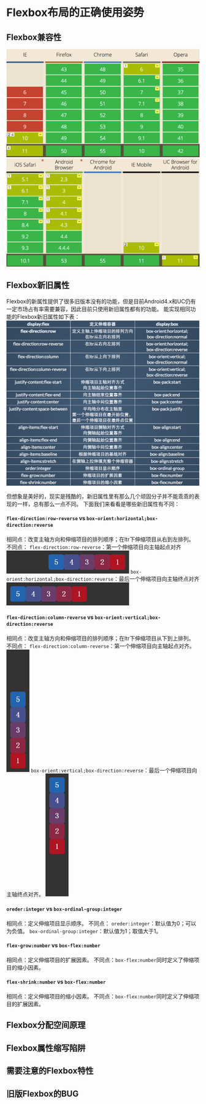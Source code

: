 # Flexbox布局的正确使用姿势

## Flexbox兼容性

![Alt text](./images/flexbox-pc.png)
![Alt text](./images/flexbox-wap.png)

## Flexbox新旧属性

Flexbox的新属性提供了很多旧版本没有的功能，但是目前Android4.x和UC仍有一定市场占有率需要兼容，因此目前只使用新旧属性都有的功能。
能实现相同功能的Flexbox新旧属性如下表：
![Alt text](./images/flexbox-attribute.png)

但想象是美好的，现实是残酷的，新旧属性里有那么几个顽固分子并不能乖乖的表现的一样，总有那么一点不同。
下面我们来看看是哪些新旧属性有不同：

#### `flex-direction:row-reverse` vs `box-orient:horizontal;box-direction:reverse`
相同点：改变主轴方向和伸缩项目的排列顺序；在ltr下伸缩项目从右到左排列。
不同点：
`flex-direction:row-reverse`：第一个伸缩项目向主轴起点对齐
<img src="./images/row-reverse.png" width="320px"/>
`box-orient:horizontal;box-direction:reverse`：最后一个伸缩项目向主轴终点对齐
<img src="./images/row-reverse2.png" width="320px"/>

#### `flex-direction:column-reverse` vs `box-orient:vertical;box-direction:reverse`
相同点：改变主轴方向和伸缩项目的排列顺序；在ltr下伸缩项目从下到上排列。
不同点：
`flex-direction:column-reverse`：第一个伸缩项目向主轴起点对齐。
<img src="./images/column-reverse.png" width="60px"/>
`box-orient:vertical;box-direction:reverse`：最后一个伸缩项目向主轴终点对齐。
<img src="./images/column-reverse2.png" width="60px"/>

#### `oreder:integer` vs `box-ordinal-group:integer`
相同点：定义伸缩项目显示顺序。
不同点：
`oreder:integer`：默认值为0；可以为负值。
`box-ordinal-group:integer`：默认值为1；取值大于1。

#### `flex-grow:number` vs `box-flex:number`
相同点：定义伸缩项目的扩展因素。
不同点：`box-flex:number`同时定义了伸缩项目的缩小因素。

#### `flex-shrink:number` vs `box-flex:number`
相同点：定义伸缩项目的缩小因素。
不同点：`box-flex:number`同时定义了伸缩项目的扩展因素。

## Flexbox分配空间原理

## Flexbox属性缩写陷阱

## 需要注意的Flexbox特性

## 旧版Flexbox的BUG